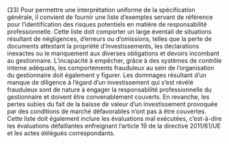 (33) Pour permettre une interprétation uniforme de la spécification générale, il convient de fournir une liste d’exemples servant de référence pour l’identification des risques potentiels en matière de responsabilité professionnelle. Cette liste doit comporter un large éventail de situations résultant de négligences, d’erreurs ou d’omissions, telles que la perte de documents attestant la propriété d’investissements, les déclarations inexactes ou le manquement aux diverses obligations et devoirs incombant au gestionnaire. L’incapacité à empêcher, grâce à des systèmes de contrôle interne adéquats, les comportements frauduleux au sein de l’organisation du gestionnaire doit également y figurer. Les dommages résultant d’un manque de diligence à l’égard d’un investissement qui s’est révélé frauduleux sont de nature à engager la responsabilité professionnelle du gestionnaire et doivent être convenablement couverts. En revanche, les pertes subies du fait de la baisse de valeur d’un investissement provoquée par des conditions de marché défavorables n’ont pas à être couvertes. Cette liste doit également inclure les évaluations mal exécutées, c’est-à-dire les évaluations défaillantes enfreignant l’article 19 de la directive 2011/61/UE et les actes délégués correspondants.